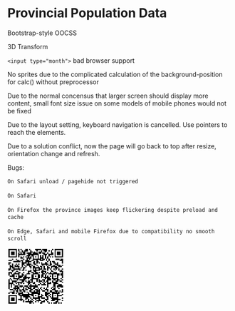 # Provincial Population Data

Bootstrap-style OOCSS

3D Transform

`<input type="month">` bad browser support

No sprites due to the complicated calculation of the background-position for calc() without preprocessor

Due to the normal concensus that larger screen should display more content, small font size issue on some models of mobile phones would not be fixed

Due to the layout setting, keyboard navigation is cancelled. Use pointers to reach the elements.

Due to a solution conflict, now the page will go back to top after resize, orientation change and refresh.

Bugs:

    On Safari unload / pagehide not triggered

    On Safari 

    On Firefox the province images keep flickering despite preload and cache

    On Edge, Safari and mobile Firefox due to compatibility no smooth scroll

<img src="img/qr-page.png">